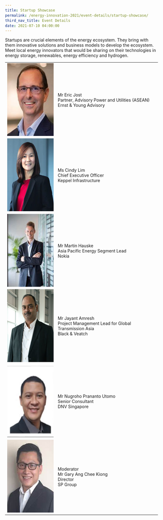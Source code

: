 ```yaml
---
title: Startup Showcase
permalink: /energy-innovation-2021/event-details/startup-showcase/
third_nav_title: Event Details
date: 2021-07-10 04:00:00
---
```

Startups are crucial elements of the energy ecosystem. They bring with them innovative solutions and business models to develop the ecosystem. Meet local energy innovators that would be sharing on their technologies in energy storage, renewables, energy efficiency and hydrogen.

<div class="showcase-tbl-container">
  <table>
    <tr>
	  <td><img src="/images/speakers/eric-jost.jpg" alt="Eric Jost" width="180" height="240" /></td>
	  <td>
	    Mr Eric Jost<br>
		Partner, Advisory Power and Utilities (ASEAN)<br>
		Ernst & Young Advisory
	  </td>
	</tr>
	<tr>
	  <td><img src="/images/speakers/cindy-lim.jpg" alt="Cindy Lim" width="180" height="240" /></td>
	  <td>
	    Ms Cindy Lim<br>
		Chief Executive Officer<br>
		Keppel Infrastructure
	  </td>
	</tr>
	<tr>
	  <td><img src="/images/speakers/martin-hauske.jpg" alt="Martin Hauske" width="180" height="240" /></td>
	  <td>
	    Mr Martin Hauske<br>
		Asia Pacific Energy Segment Lead<br>
		Nokia
	  </td>
	</tr>
	<tr>
	  <td><img src="/images/speakers/jayant-amresh.jpg" alt="Jayant Amresh" width="180" height="240" /></td>
	  <td>
	    Mr Jayant Amresh<br>
		Project Management Lead for Global Transmission Asia<br>
		Black & Veatch
	  </td>
	</tr>
	<tr>
	  <td><img src="/images/speakers/nugroho-prananto-utomo.jpg" alt="Nugroho Prananto Utomo" width="180" height="240" /></td>
	  <td>
	    Mr Nugroho Prananto Utomo<br>
		Senior Consultant<br>
		DNV Singapore
	  </td>
	</tr>
	<tr>
	  <td><img src="/images/speakers/gary-ang-chee-kiong.jpg" alt="Gary Ang Chee Kiong" width="180" height="240" /></td>
	  <td>
	    Moderator<br>
		Mr Gary Ang Chee Kiong<br>
		Director<br>
		SP Group
	  </td>
	</tr>
  </table>
</div>